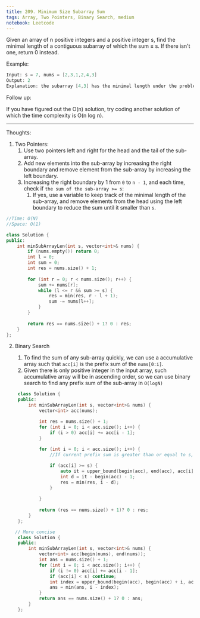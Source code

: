 ```yaml
---
title: 209. Minimum Size Subarray Sum
tags: Array, Two Pointers, Binary Search, medium
notebook: Leetcode
---
```


Given an array of n positive integers and a positive integer s, find the minimal length of a contiguous subarray of which the sum ≥ s. If there isn't one, return 0 instead.

Example: 
```c++
Input: s = 7, nums = [2,3,1,2,4,3]
Output: 2
Explanation: the subarray [4,3] has the minimal length under the problem constraint.
```

Follow up:

If you have figured out the O(n) solution, try coding another solution of which the time complexity is O(n log n). 

----------

Thoughts:
1. Two Pointers:
    1. Use two pointers left and right for the head and the tail of the sub-array.
    2. Add new elements into the sub-array by increasing the right boundary and remove element from the sub-array by increasing the left boundary.
    3. Increasing the right boundary by 1 from `0` to `n - 1`, and each time, check if `the sum of the sub-array >= s`:
        1. If yes, use a variable to keep track of the minimal length of the sub-array, and remove elements from the head using the left boundary to reduce the sum until it smaller than `s`.

```c++
//Time: O(N)
//Space: O(1)

class Solution {
public:
    int minSubArrayLen(int s, vector<int>& nums) {
        if (nums.empty()) return 0;
        int l = 0;
        int sum = 0;
        int res = nums.size() + 1;
        
        for (int r = 0; r < nums.size(); r++) {
            sum += nums[r];
            while (l <= r && sum >= s) {
                res = min(res, r - l + 1);
                sum -= nums[l++];
            }
        }
        
        return res == nums.size() + 1? 0 : res;
    }
};
```

2. Binary Search
   1. To find the sum of any sub-array quickly, we can use a accumulative array such that `acc[i]` is the prefix sum of the `nums[0:i]`.
   2. Given there is only positive integer in the input array, such accumulative array will be in ascending order, so we can use binary search to find any prefix sum of the sub-array in `O(logN)`


   ```c++
    class Solution {
    public:
        int minSubArrayLen(int s, vector<int>& nums) {
            vector<int> acc(nums);

            int res = nums.size() + 1;
            for (int i = 0; i < acc.size(); i++) {
                if (i > 0) acc[i] += acc[i - 1];
            }
            
            for (int i = 0; i < acc.size(); i++) {
                //If current prefix sum is greater than or equal to s, we search for a sub-array acc[j], j < i such that acc[j] <= acc[i] - s, j and i will then form a sub-array nums[j + 1, i] having the sum >= s

                if (acc[i] >= s) {
                    auto it = upper_bound(begin(acc), end(acc), acc[i] - s);
                    int d = it - begin(acc) - 1;
                    res = min(res, i - d);
                }
                
            }
            
            return (res == nums.size() + 1)? 0 : res;
        }
    };

   // More concise
    class Solution {
    public:
        int minSubArrayLen(int s, vector<int>& nums) {
            vector<int> acc(begin(nums), end(nums));
            int ans = nums.size() + 1;
            for (int i = 0; i < acc.size(); i++) {
                if (i != 0) acc[i] += acc[i - 1];
                if (acc[i] < s) continue;
                int index = upper_bound(begin(acc), begin(acc) + i, acc[i] - s) - begin(acc) - 1;;
                ans = min(ans, i - index);
            }
            return ans == nums.size() + 1? 0 : ans;
        }
    };
   ```